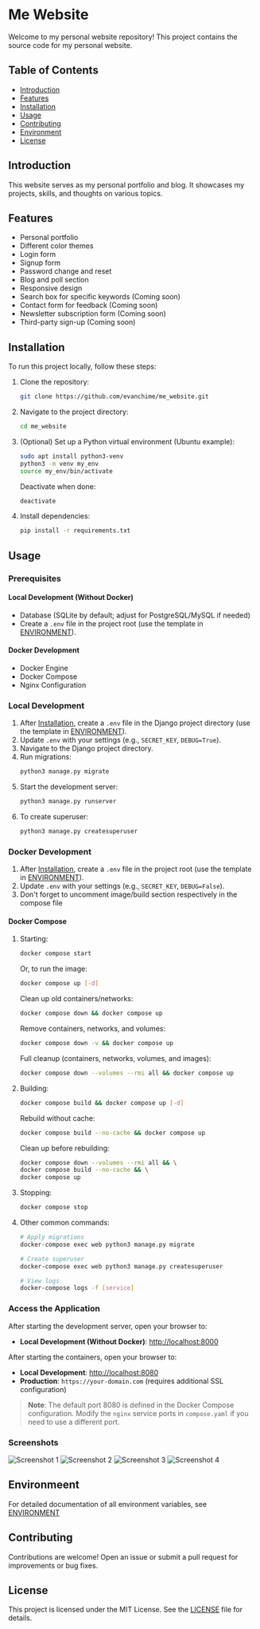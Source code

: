 # Me Website

Welcome to my personal website repository! This project contains the source code for my personal website.

## Table of Contents

- [Introduction](#introduction)
- [Features](#features)
- [Installation](#installation)
- [Usage](#usage)
- [Contributing](#contributing)
- [Environment](#environment)
- [License](#license)

## Introduction

This website serves as my personal portfolio and blog. It showcases my projects, skills, and thoughts on various topics.

## Features

- Personal portfolio
- Different color themes
- Login form
- Signup form
- Password change and reset 
- Blog and poll section
- Responsive design
- Search box for specific keywords (Coming soon)
- Contact form for feedback (Coming soon)
- Newsletter subscription form (Coming soon)
- Third-party sign-up (Coming soon)

## Installation

To run this project locally, follow these steps:

1. Clone the repository:
    ```bash
    git clone https://github.com/evanchime/me_website.git
    ```

2. Navigate to the project directory:
    ```bash
    cd me_website
    ```

3. (Optional) Set up a Python virtual environment (Ubuntu example):
    ```bash
    sudo apt install python3-venv
    python3 -m venv my_env
    source my_env/bin/activate
    ```

    Deactivate when done:
    ```bash
    deactivate
    ```

4. Install dependencies:
    ```bash
    pip install -r requirements.txt
    ```

## Usage

### Prerequisites

#### Local Development (Without Docker)
- Database (SQLite by default; adjust for PostgreSQL/MySQL if needed)
- Create a `.env` file in the project root (use the template in [ENVIRONMENT](ENVIRONMENT.md)).

#### Docker Development
- Docker Engine
- Docker Compose
- Nginx Configuration

### Local Development
1. After [Installation](#installation), create a `.env` file in the Django project directory (use the template in [ENVIRONMENT](ENVIRONMENT.md)).
2. Update `.env` with your settings (e.g., `SECRET_KEY`, `DEBUG=True`).
3. Navigate to the Django project directory.
4. Run migrations:
   ```bash
   python3 manage.py migrate
   ```
5. Start the development server:
   ```bash
   python3 manage.py runserver
   ```
6. To create superuser:
   ```bash
   python3 manage.py createsuperuser
   ```

### Docker Development
1. After [Installation](#installation), create a `.env` file in the project root (use the template in [ENVIRONMENT](ENVIRONMENT.md)).
2. Update `.env` with your settings (e.g., `SECRET_KEY`, `DEBUG=False`).
3. Don't forget to uncomment image/build section respectively in the compose file

#### Docker Compose
1. Starting:
   ```bash
   docker compose start
   ```

   Or, to run the image:
   ```bash
   docker compose up [-d]
   ```

   Clean up old containers/networks:
   ```bash
   docker compose down && docker compose up
   ```

   Remove containers, networks, and volumes:
   ```bash
   docker compose down -v && docker compose up
   ```

   Full cleanup (containers, networks, volumes, and images):
   ```bash
   docker compose down --volumes --rmi all && docker compose up
   ```

2. Building:
   ```bash
   docker compose build && docker compose up [-d]
   ```

   Rebuild without cache:
   ```bash
   docker compose build --no-cache && docker compose up
   ```

   Clean up before rebuilding:
   ```bash
   docker compose down --volumes --rmi all && \
   docker compose build --no-cache && \
   docker compose up
   ```

4. Stopping:
   ```bash
   docker compose stop
   ```

5. Other common commands:
   ```bash
   # Apply migrations
   docker-compose exec web python3 manage.py migrate

   # Create superuser
   docker-compose exec web python3 manage.py createsuperuser

   # View logs
   docker-compose logs -f [service]
   ```

### Access the Application

After starting the development server, open your browser to: 

- **Local Development (Without Docker)**: [http://localhost:8000](http://localhost:8000)

After starting the containers, open your browser to:

- **Local Development**: [http://localhost:8080](http://localhost:8080)
- **Production**: `https://your-domain.com` (requires additional SSL configuration)

> **Note**: The default port 8080 is defined in the Docker Compose configuration. Modify the `nginx` service ports in `compose.yaml` if you need to use a different port.

### Screenshots

![Screenshot 1](screenshots/me_website_screenshot_1.png)
![Screenshot 2](screenshots/me_website_screenshot_2.png)
![Screenshot 3](screenshots/me_website_screenshot_3.png)
![Screenshot 4](screenshots/me_website_screenshot_4.png)

## Environmeent

For detailed documentation of all environment variables, see [ENVIRONMENT](ENVIRONMENT.md)

## Contributing

Contributions are welcome! Open an issue or submit a pull request for improvements or bug fixes.

## License

This project is licensed under the MIT License. See the [LICENSE](LICENSE.md) file for details.
